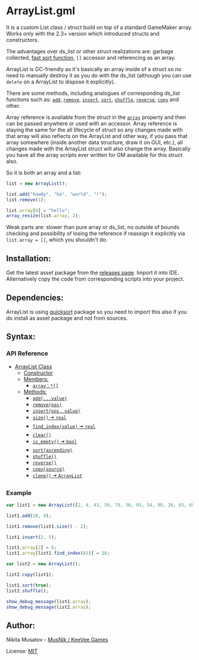 # ArrayList.gml

It is a custom List class / struct build on top of a standard GameMaker array. Works only with the 2.3+ version which introduced structs and constructors.

The advantages over ds_list or other struct realizations are: garbage collected, [fast sort function](https://github.com/KeeVeeGames/quicksort.gml), `[]` accessor and referencing as an array.

ArrayList is GC-friendly as it's basically an array inside of a struct so no need to manually destroy it as you do with the ds_list (although you can use `delete` on a ArrayList to dispose it explicitly).

There are some methods, including analogues of corresponding ds_list functions such as: [`add`](../../wiki/API-Reference#addvalue), [`remove`](../../wiki/API-Reference#removepos), [`insert`](../../wiki/API-Reference#insertpos-value), [`sort`](../../wiki/API-Reference#sortascending), [`shuffle`](../../wiki/API-Reference#shuffle), [`reverse`](../../wiki/API-Reference#reverse), [`copy`](../../wiki/API-Reference#copysource) and other.

Array reference is available from the struct in the [`array`](/wiki/API-Reference/_edit#array--) property and then can be passed anywhere or used with an accessor. Array reference is staying the same for the all lifecycle of struct so any changes made with that array will also reflects on the ArrayList and other way, if you pass that array somewhere (inside another data structure, draw it on GUI, etc.), all changes made with the ArrayList struct will also change the array. Basically you have all the array scripts ever written for GM available for this struct also.

So it is both an array and a list:

```js
list = new ArrayList();

list.add("howdy", "ho", "world", "!");
list.remove(1);

list.array[0] = "hello";
array_resize(list.array, 2);
```

Weak parts are: slower than pure array or ds_list, no outside of bounds checking and possibility of losing the reference if reassign it explicitly via `list.array = []`, which you shouldn't do.

## Installation:
Get the latest asset package from the [releases page](../../releases). Import it into IDE.   
Alternatively copy the code from corresponding scripts into your project.

## Dependencies:
ArrayList is using [quicksort](https://github.com/KeeVeeGames/quicksort.gml) package so you need to import this also if you do install as asset package and not from sources.

## Syntax:
### API Reference
- [ArrayList Class](https://github.com/KeeVeeGames/ArrayList.gml/wiki/API-Reference#arraylist-class)
  * [Constructor](https://github.com/KeeVeeGames/ArrayList.gml/wiki/API-Reference#constructor)
  * [Members:](https://github.com/KeeVeeGames/ArrayList.gml/wiki/API-Reference#members)
    + [`array` : `*[]`](https://github.com/KeeVeeGames/ArrayList.gml/wiki/API-Reference#-array--)
  * [Methods:](https://github.com/KeeVeeGames/ArrayList.gml/wiki/API-Reference#methods)
    + [`add(...value)`](https://github.com/KeeVeeGames/ArrayList.gml/wiki/API-Reference#addvalue)
    + [`remove(pos)`](https://github.com/KeeVeeGames/ArrayList.gml/wiki/API-Reference#removepos)
    + [`insert(pos, value)`](https://github.com/KeeVeeGames/ArrayList.gml/wiki/API-Reference#insertpos-value)
    + [`size()` 🠆 `real`](https://github.com/KeeVeeGames/ArrayList.gml/wiki/API-Reference#size--real)
    + [`find_index(value)` 🠆 `real`](https://github.com/KeeVeeGames/ArrayList.gml/wiki/API-Reference#find_indexvalue--real)
    + [`clear()`](https://github.com/KeeVeeGames/ArrayList.gml/wiki/API-Reference#clear)
    + [`is_empty()` 🠆 `bool`](https://github.com/KeeVeeGames/ArrayList.gml/wiki/API-Reference#is_empty--bool)
    + [`sort(ascending)`](https://github.com/KeeVeeGames/ArrayList.gml/wiki/API-Reference#sortascending)
    + [`shuffle()`](https://github.com/KeeVeeGames/ArrayList.gml/wiki/API-Reference#shuffle)
    + [`reverse()`](https://github.com/KeeVeeGames/ArrayList.gml/wiki/API-Reference#reverse)
    + [`copy(source)`](https://github.com/KeeVeeGames/ArrayList.gml/wiki/API-Reference#copysource)
    + [`clone()` 🠆 `ArrayList`](https://github.com/KeeVeeGames/ArrayList.gml/wiki/API-Reference#clone--arraylist)
### Example
```js
var list1 = new ArrayList([2, 4, 43, 50, 79, 36, 93, 54, 99, 26, 65, 69, 81, 63, 72, 3]);

list1.add(10, 9);

list1.remove(list1.size() - 2);

list1.insert(2, 5);

list1.array[2] = 6;
list1.array[list1.find_index(81)] = 18;

var list2 = new ArrayList();

list2.copy(list1);

list1.sort(true);
list2.shuffle();

show_debug_message(list1.array);
show_debug_message(list2.array);
```

## Author:
Nikita Musatov - [MusNik / KeeVee Games](https://keevee.games/)

License: [MIT](https://en.wikipedia.org/wiki/MIT_License)
